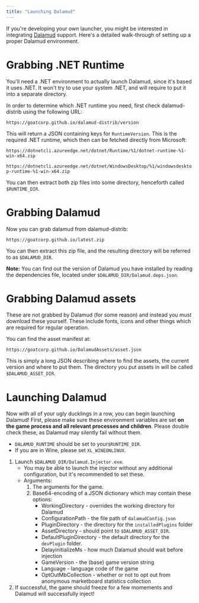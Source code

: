 ```yaml
---
title: "Launching Dalamud"
---
```


If you're developing your own launcher, you might be interested in integrating [Dalamud](https://github.com/goatcorp/Dalamud) support. Here's a detailed
walk-through of setting up a proper Dalamud environment.

# Grabbing .NET Runtime

You'll need a .NET environment to actually launch Dalamud, since it's based it uses .NET. It won't try to use your system .NET, and will require to put it into a separate directory.

In order to determine which .NET runtime you need, first check dalamud-distrib using the following URL:

`https://goatcorp.github.io/dalamud-distrib/version`

This will return a JSON containing keys for `RuntimeVersion`. This is the required .NET runtime, which then can be fetched directly from Microsoft:

`https://dotnetcli.azureedge.net/dotnet/Runtime/%1/dotnet-runtime-%1-win-x64.zip`

`https://dotnetcli.azureedge.net/dotnet/WindowsDesktop/%1/windowsdesktop-runtime-%1-win-x64.zip`

You can then extract both zip files into some directory, henceforth called `$RUNTIME_DIR`.

# Grabbing Dalamud

Now you can grab dalamud from dalamud-distrib:

`https://goatcorp.github.io/latest.zip`

You can then extract this zip file, and the resulting directory will be referred to as `$DALAMUD_DIR`.

**Note:** You can find out the version of Dalamud you have installed by reading the dependencies file, located under `$DALAMUD_DIR/Dalamud.deps.json`.

# Grabbing Dalamud assets

These are not grabbed by Dalamud (for some reason) and instead you must download these yourself. These include fonts, icons and other things which are required for regular operation.

You can find the asset manifest at:

`https://goatcorp.github.io/DalamudAssets/asset.json`

This is simply a long JSON describing where to find the assets, the current version and where to put them. The directory you put
assets in will be called `$DALAMUD_ASSET_DIR`.

# Launching Dalamud

Now with all of your ugly ducklings in a row, you can begin launching Dalamud! First, please make
sure these environment variables are set **on the game process and all relevant processes and children**. Please double check these, as Dalamud may silently fail without them.

* `DALAMUD_RUNTIME` should be set to your`$RUNTIME_DIR`.
* If you are in Wine, please set `XL_WINEONLINUX`.

1. Launch `$DALAMUD_DIR/Dalamud.Injector.exe`.
    * You may be able to launch the injector without any additional configuration, but it's recommended to set these.
    * Arguments:
        1. The arguments for the game.
        2. Base64-encoding of a JSON dictionary which may contain these options:
            * WorkingDirectory - overrides the working directory for Dalamud
            * ConfigurationPath - the file path of `dalamudConfig.json`
            * PluginDirectory - the directory for the `installedPlugins` folder
            * AssetDirectory - should point to `$DALAMUD_ASSET_DIR`.
            * DefaultPluginDirectory - the default directory for the `devPlugin` folder.
            * DelayinitializeMs - how much Dalamud should wait before injection
            * GameVersion - the (base) game version string
            * Language - language code of the game
            * OptOutMbCollection - whether or not to opt out from anonymous marketboard statistics collection
2. If successful, the game should freeze for a few momements and Dalamud will successfully inject!
